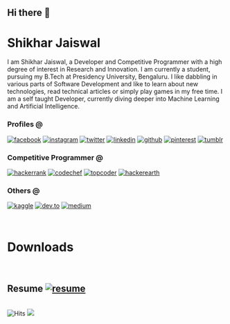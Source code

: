 ## Hi there 👋


# Shikhar Jaiswal

I am Shikhar Jaiswal, a Developer and Competitive Programmer with a high degree of interest in Research and Innovation. I am currently a student, pursuing my B.Tech at Presidency University, Bengaluru. I like dabbling in various parts of Software Development and like to learn about new technologies, read technical articles or simply play games in my free time. I am a self taught Developer, currently diving deeper into Machine Learning and Artificial Intelligence.

### Profiles @ 
[![facebook](https://github.com/shikhar1020jais1/Git-Social/blob/master/Icons/Facebook1.png (Facebook))][1]
[![instagram](https://github.com/shikhar1020jais1/Git-Social/blob/master/Icons/Instagram1.png (Instagram))][2]
[![twitter](https://github.com/shikhar1020jais1/Git-Social/blob/master/Icons/Twitter1.png (Twitter))][3]
[![linkedin](https://github.com/shikhar1020jais1/Git-Social/blob/master/Icons/LinkedIn1.png (LinkedIn))][4]
[![github](https://github.com/shikhar1020jais1/Git-Social/blob/master/Icons/Github1.png (Github))][5]
[![pinterest](https://github.com/shikhar1020jais1/Git-Social/blob/master/Icons/pinterest1.png (Pinterest))][6]
[![tumblr](https://github.com/shikhar1020jais1/Git-Social/blob/master/Icons/tumblr1.png (Tumblr))][7]

[1]: https://www.facebook.com/shikhar.jai1
[2]: https://www.instagram.com/_shikhar_jais
[3]: https://www.twitter.com/_shikhar_jais
[4]: https://www.linkedin.com/in/shikhar1020jais
[5]: https://www.github.com/shikhar1020jais1
[6]: https://in.pinterest.com/shikhar1020jais
[7]: https://shikhar-jais.tumblr.com

### Competitive Programmer @
[![hackerrank](https://github.com/shikhar1020jais1/Git-Social/blob/master/Icons/Hackerrank1.png (Hackerrank))][8]
[![codechef](https://github.com/shikhar1020jais1/Git-Social/blob/master/Icons/Codechef1.png (Codechef))][9]
[![topcoder](https://github.com/shikhar1020jais1/Git-Social/blob/master/Icons/Topcoder2.png (Topcoder))][10]
[![hackerearth](https://github.com/shikhar1020jais1/Git-Social/blob/master/Icons/hackerearth1.png (HackerEarth))][11]

[8]: https://hackerrank.com/shikhar1020jais1
[9]: https://codechef.com/users/shikhar_jais
[10]: https://topcoder.com/members/shikhar1020jais
[11]: https://hackerearth.com/@shikhar381

### Others @
[![kaggle](https://github.com/shikhar1020jais1/Git-Social/blob/master/Icons/Kaggle1.png (Kaggle))][12]
[![dev.to](https://github.com/shikhar1020jais1/Git-Social/blob/master/Icons/Dev.to2.png (dev.to))][13]
[![medium](https://github.com/shikhar1020jais1/Git-Social/blob/master/Icons/Medium1.png (Medium))][14]

[12]: https://kaggle.com/shikhar1020jais
[13]: https://dev.to/shikhar1020jais1
[14]: https://medium.com/@shikhar1020jais1

<br>

# Downloads
<br>

## Resume [![resume](https://github.com/shikhar1020jais1/Git-Social/blob/master/Icons/resume11.png (resume))][15]

[15]: https://drive.google.com/file/d/1VbljCZ2TKQSE0Uycy--skAFtJZkKUn__/view?usp=sharing

<br>

<img src="https://hitcounter.pythonanywhere.com/count/tag.svg?url=https%3A%2F%2Fgithub.com%2Fshikhar1020jais1%2Fhit-counter" alt="Hits">

<img src="https://github-readme-stats.vercel.app/api/top-langs/?username=shikhar1020jais1&layout=compact&hide=html" />



